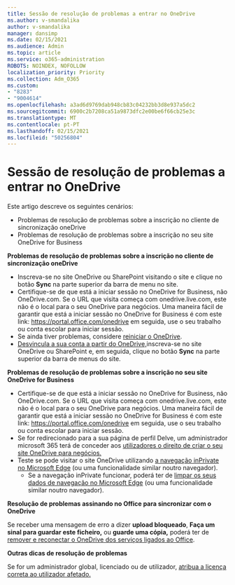 ```yaml
---
title: Sessão de resolução de problemas a entrar no OneDrive
ms.author: v-smandalika
author: v-smandalika
manager: dansimp
ms.date: 02/15/2021
ms.audience: Admin
ms.topic: article
ms.service: o365-administration
ROBOTS: NOINDEX, NOFOLLOW
localization_priority: Priority
ms.collection: Adm_O365
ms.custom:
- "8283"
- "9004614"
ms.openlocfilehash: a3ad6d9769dab948cb83c04232bb3d8e937a5dc2
ms.sourcegitcommit: 6900c2b7208ca51a9873dfc2e00be6f66cb25e3c
ms.translationtype: MT
ms.contentlocale: pt-PT
ms.lasthandoff: 02/15/2021
ms.locfileid: "50256804"
---
```

# <a name="troubleshoot-signing-in-to-onedrive"></a>Sessão de resolução de problemas a entrar no OneDrive

Este artigo descreve os seguintes cenários:

- Problemas de resolução de problemas sobre a inscrição no cliente de sincronização oneDrive
- Problemas de resolução de problemas sobre a inscrição no seu site OneDrive for Business

**Problemas de resolução de problemas sobre a inscrição no cliente de sincronização oneDrive**

- Inscreva-se no site OneDrive ou SharePoint visitando o site e clique no botão **Sync** na parte superior da barra de menu no site.
- Certifique-se de que está a iniciar sessão no OneDrive for Business, não OneDrive.com. Se o URL que visita começa com onedrive.live.com, este não é o local para o seu OneDrive para negócios. Uma maneira fácil de garantir que está a iniciar sessão no OneDrive for Business é com este link: https://portal.office.com/onedrive em seguida, use o seu trabalho ou conta escolar para iniciar sessão.
- Se ainda tiver problemas, considere [reiniciar o OneDrive](https://support.microsoft.com/office/reset-onedrive-34701e00-bf7b-42db-b960-84905399050c).
- [Desvincula a sua conta a partir do OneDrive,](https://support.microsoft.com/office/how-to-remove-an-account-in-onedrive-72699268-9e64-45bd-b723-9a19f4512fd1)inscreva-se no site OneDrive ou SharePoint e, em seguida, clique no botão **Sync** na parte superior da barra de menus do site.

**Problemas de resolução de problemas sobre a inscrição no seu site OneDrive for Business**

- Certifique-se de que está a iniciar sessão no OneDrive for Business, não OneDrive.com. Se o URL que visita começa com onedrive.live.com, este não é o local para o seu OneDrive para negócios. Uma maneira fácil de garantir que está a iniciar sessão no OneDrive for Business é com este link: https://portal.office.com/onedrive em seguida, use o seu trabalho ou conta escolar para iniciar sessão.
- Se for redirecionado para a sua página de perfil Delve, um administrador microsoft 365 terá de conceder aos [utilizadores o direito de criar o seu site OneDrive para negócios.](https://support.microsoft.com/office/you-re-redirected-to-your-delve-profile-page-after-you-click-onedrive-on-the-microsoft-365-app-launcher-2af26640-9ddf-46c3-8912-6af30efcc7b0)
- Teste se pode visitar o site OneDrive utilizando [a navegação inPrivate no Microsoft Edge](https://support.microsoft.com/microsoft-edge/browse-inprivate-in-microsoft-edge-e6f47704-340c-7d4f-b00d-d0cf35aa1fcc) (ou uma funcionalidade similar noutro navegador).
    - Se a navegação inPrivate funcionar, poderá ter de [limpar os seus dados de navegação no Microsoft Edge](https://support.microsoft.com/microsoft-edge/view-and-delete-browser-history-in-microsoft-edge-00cf7943-a9e1-975a-a33d-ac10ce454ca4) (ou uma funcionalidade similar noutro navegador).

**Resolução de problemas assinando no Office para sincronizar com o OneDrive**

Se receber uma mensagem de erro a dizer **upload bloqueado**, **Faça um sinal para guardar este ficheiro,** ou **guarde uma cópia,** poderá ter de [remover e reconectar o OneDrive dos serviços ligados ao Office](https://support.microsoft.com/office/how-to-resolve-upload-blocked-sign-into-save-this-file-or-save-a-copy-error-messages-32c7340c-f5fb-4ca0-a829-65d8120f81f8).

**Outras dicas de resolução de problemas**

Se for um administrador global, licenciado ou de utilizador, [atribua a licença correta ao utilizador afetado.](https://docs.microsoft.com/microsoft-365/admin/manage/assign-licenses-to-users)


